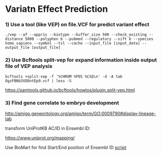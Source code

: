 # Variatn Effect Prediction

### 1) Use a tool (like VEP) on file.VCF for predict variant effect
```
./vep --af --appris --biotype --buffer_size 500 --check_existing --distance 5000 --polyphen b --pubmed --regulatory --sift b --species homo_sapiens --symbol --tsl --cache --input_file [input_data] --output_file [output_file]
```
### 2) Use Bcftools split-vep for expand information inside output file of VEP analysis
```
bcftools +split-vep -f '%CHROM %POS %CSQ\n' -d -A tab OgzFBNb3VDOntEp9.vcf | less -S
```
https://samtools.github.io/bcftools/howtos/plugin.split-vep.html

### 3) Find gene correlate to embryo development 

http://amigo.geneontology.org/amigo/term/GO:0009790#display-lineage-tab

transform UniProtKB AC/ID in Ensembl ID:

https://www.uniprot.org/mapping/

Use BioMart for find Start/End position of Ensembl ID [script](biomartScript/biomaRt.R)


